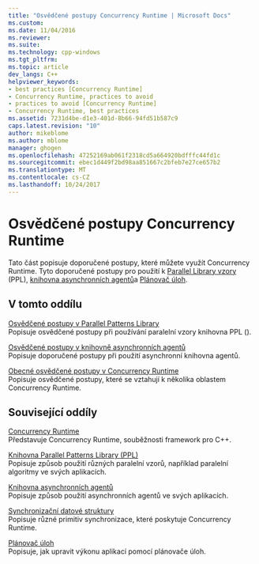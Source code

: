 ```yaml
---
title: "Osvědčené postupy Concurrency Runtime | Microsoft Docs"
ms.custom: 
ms.date: 11/04/2016
ms.reviewer: 
ms.suite: 
ms.technology: cpp-windows
ms.tgt_pltfrm: 
ms.topic: article
dev_langs: C++
helpviewer_keywords:
- best practices [Concurrency Runtime]
- Concurrency Runtime, practices to avoid
- practices to avoid [Concurrency Runtime]
- Concurrency Runtime, best practices
ms.assetid: 7231d4be-d1e3-401d-8b66-94fd51b587c9
caps.latest.revision: "10"
author: mikeblome
ms.author: mblome
manager: ghogen
ms.openlocfilehash: 47252169ab061f2318cd5a664920bdfffc44fd1c
ms.sourcegitcommit: ebec1d449f2bd98aa851667c2bfeb7e27ce657b2
ms.translationtype: MT
ms.contentlocale: cs-CZ
ms.lasthandoff: 10/24/2017
---
```

# <a name="concurrency-runtime-best-practices"></a>Osvědčené postupy Concurrency Runtime
Tato část popisuje doporučené postupy, které můžete využít Concurrency Runtime. Tyto doporučené postupy pro použití k [Parallel Library vzory](../../parallel/concrt/parallel-patterns-library-ppl.md) (PPL), [knihovna asynchronních agentů](../../parallel/concrt/asynchronous-agents-library.md)a [Plánovač úloh](../../parallel/concrt/task-scheduler-concurrency-runtime.md).  
  
## <a name="in-this-section"></a>V tomto oddílu  
 [Osvědčené postupy v Parallel Patterns Library](../../parallel/concrt/best-practices-in-the-parallel-patterns-library.md)  
 Popisuje osvědčené postupy při používání paralelní vzory knihovna PPL ().  
  
 [Osvědčené postupy v knihovně asynchronních agentů](../../parallel/concrt/best-practices-in-the-asynchronous-agents-library.md)  
 Popisuje doporučené postupy při použití asynchronní knihovna agentů.  
  
 [Obecné osvědčené postupy v Concurrency Runtime](../../parallel/concrt/general-best-practices-in-the-concurrency-runtime.md)  
 Popisuje osvědčené postupy, které se vztahují k několika oblastem Concurrency Runtime.  
  
## <a name="related-sections"></a>Související oddíly  
 [Concurrency Runtime](../../parallel/concrt/concurrency-runtime.md)  
 Představuje Concurrency Runtime, souběžnosti framework pro C++.  
  
 [Knihovna Parallel Patterns Library (PPL)](../../parallel/concrt/parallel-patterns-library-ppl.md)  
 Popisuje způsob použití různých paralelní vzorů, například paralelní algoritmy ve svých aplikacích.  
  
 [Knihovna asynchronních agentů](../../parallel/concrt/asynchronous-agents-library.md)  
 Popisuje způsob použití asynchronních agentů ve svých aplikacích.  
  
 [Synchronizační datové struktury](../../parallel/concrt/synchronization-data-structures.md)  
 Popisuje různé primitiv synchronizace, které poskytuje Concurrency Runtime.  
  
 [Plánovač úloh](../../parallel/concrt/task-scheduler-concurrency-runtime.md)  
 Popisuje, jak upravit výkonu aplikací pomocí plánovače úloh.


